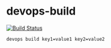 # devops-build


[![Build Status](https://travis-ci.org/greengerong/devops-build.svg?branch=master)](https://travis-ci.org/greengerong/devops-build)

`devops build key1=value1 key2=value2`
